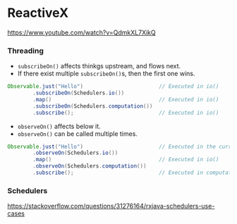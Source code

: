 # ReactiveX

https://www.youtube.com/watch?v=QdmkXL7XikQ

### Threading
- `subscribeOn()` affects thinkgs upstream, and flows next.
- If there exist multiple `subscribeOn()`s, then the first one wins.
```java
Observable.just("Hello")                        // Executed in io()
        .subscribeOn(Schedulers.io())
        .map()                                  // Executed in io()
        .subscribeOn(Schedulers.computation())
        .subscribe();                           // Executed in io()
```

- `observeOn()` affects below it.
- `observeOn()` can be called multiple times.
```java
Observable.just("Hello")                        // Executed in the current thread
        .observeOn(Schedulers.io())
        .map()                                  // Executed in io()
        .observeOn(Schedulers.computation())
        .subscribe();                           // Executed in computation()
```

### Schedulers
https://stackoverflow.com/questions/31276164/rxjava-schedulers-use-cases
